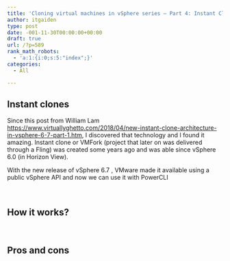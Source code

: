 ```yaml
---
title: 'Cloning virtual machines in vSphere series – Part 4: Instant Clones'
author: itgaiden
type: post
date: -001-11-30T00:00:00+00:00
draft: true
url: /?p=589
rank_math_robots:
  - 'a:1:{i:0;s:5:"index";}'
categories:
  - All

---
```

## Instant clones

Since this post from William Lam <https://www.virtuallyghetto.com/2018/04/new-instant-clone-architecture-in-vsphere-6-7-part-1.htm>, I discovered that technology and I found it amazing. Instant clone or VMFork (project that later on was delivered through a Fling) was created some years ago and was able since vSphere 6.0 (in Horizon View).

With the new release of vSphere 6.7 , VMware made it available using a public vSphere API and now we can use it with PowerCLI

&nbsp;

## How it works?

&nbsp;

## Pros and cons